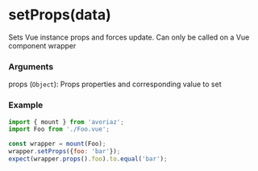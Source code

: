 # setProps(data)

Sets Vue instance props and forces update. Can only be called on a Vue component wrapper

### Arguments

props (`Object`): Props properties and corresponding value to set

### Example

```js
import { mount } from 'avoriaz';
import Foo from './Foo.vue';

const wrapper = mount(Foo);
wrapper.setProps({foo: 'bar'});
expect(wrapper.props().foo).to.equal('bar');
```
